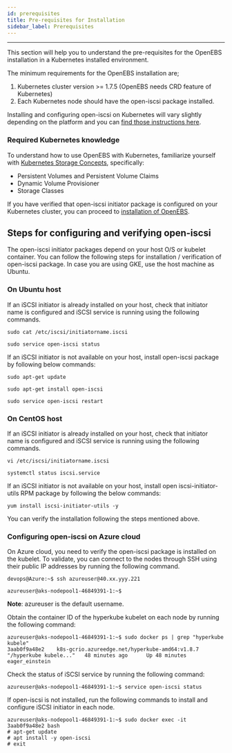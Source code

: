 ```yaml
---
id: prerequisites
title: Pre-requisites for Installation
sidebar_label: Prerequisites
---
```


------

This section will help you to understand the pre-requisites for the OpenEBS installation in a Kubernetes installed environment.

The minimum requirements for the OpenEBS installation are;

1.  Kubernetes cluster version >= 1.7.5 (OpenEBS needs CRD feature of Kubernetes)
2.  Each Kubernetes node should have the open-iscsi package installed. 


Installing and configuring open-iscsi on Kubernetes will vary slightly depending on the platform and you can [find those instructions here](#iSCSIConfig). 



### Required Kubernetes knowledge

To understand how to use OpenEBS with Kubernetes, familiarize yourself with [Kubernetes Storage Concepts](https://kubernetes.io/docs/concepts/storage/persistent-volumes/), specifically:

- Persistent Volumes and Persistent Volume Claims
- Dynamic Volume Provisioner
- Storage Classes




If you have verified that open-iscsi initiator package is configured on your Kubernetes cluster, you can proceed to [installation of OpenEBS](/docs/next/installation.html). 

<a name="iSCSIConfig"></a>

## Steps for configuring and verifying open-iscsi 

The open-iscsi initiator packages depend on your host O/S or kubelet container. You can follow the following steps for installation / verification of open-iscsi package. In case you are using GKE, use the host machine as Ubuntu. 

### On Ubuntu host

If an iSCSI initiator is already installed on your host, check that initiator name is configured and iSCSI service is running using the following commands.

```
sudo cat /etc/iscsi/initiatorname.iscsi
```

```
sudo service open-iscsi status
```

If an iSCSI initiator is not available on your host, install open-iscsi package by following below commands: 

```
sudo apt-get update
```

```
sudo apt-get install open-iscsi
```



```
sudo service open-iscsi restart
```



### On CentOS host

If an iSCSI initiator is already installed on your host, check that initiator name is configured and iSCSI service is running using the following commands.

```
vi /etc/iscsi/initiatorname.iscsi
```

```
systemctl status iscsi.service
```

If an iSCSI initiator is not available on your host, install open iscsi-initiator-utils RPM package by following the below commands: 

```
yum install iscsi-initiator-utils -y
```

You can verify the installation following the steps mentioned above. 

<a name="Azure"></a>

### Configuring open-iscsi on Azure cloud

On Azure cloud, you need to verify the open-iscsi package is installed on the kubelet. To validate, you can connect to the nodes through SSH using their public IP addresses by running the following command.

```
devops@Azure:~$ ssh azureuser@40.xx.yyy.221

azureuser@aks-nodepool1-46849391-1:~$
```

 **Note**: azureuser is the default username.

Obtain the container ID of the hyperkube kubelet on each node by running the following command:

```
azureuser@aks-nodepool1-46849391-1:~$ sudo docker ps | grep "hyperkube kubele" 
3aab0f9a48e2    k8s-gcrio.azureedge.net/hyperkube-amd64:v1.8.7   "/hyperkube kubele..."   48 minutes ago      Up 48 minutes                           eager_einstein
```

Check the status of iSCSI service by running the following command:

```
azureuser@aks-nodepool1-46849391-1:~$ service open-iscsi status
```

If open-iscsi is not installed, run the following commands to install and configure iSCSI initiator in each node.

```
azureuser@aks-nodepool1-46849391-1:~$ sudo docker exec -it 3aab0f9a48e2 bash
# apt-get update
# apt install -y open-iscsi
# exit
```



<!-- Hotjar Tracking Code for https://docs.openebs.io -->
<script>
   (function(h,o,t,j,a,r){
       h.hj=h.hj||function(){(h.hj.q=h.hj.q||[]).push(arguments)};
       h._hjSettings={hjid:785693,hjsv:6};
       a=o.getElementsByTagName('head')[0];
       r=o.createElement('script');r.async=1;
       r.src=t+h._hjSettings.hjid+j+h._hjSettings.hjsv;
       a.appendChild(r);
   })(window,document,'https://static.hotjar.com/c/hotjar-','.js?sv=');
</script>

